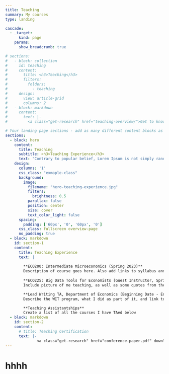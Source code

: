 ```yaml
---
title: Teaching
summary: My courses
type: landing

cascade:
  - _target:
      kind: page
    params:
      show_breadcrumb: true

# sections:
#   - block: collection
#     id: teaching
#     content:
#       title: <h3>Teaching</h3>
#       filters:
#         folders:
#           - teaching
#     design:
#       view: article-grid
#       columns: 2
#   - block: markdown  
#     content: 
#       text: |- 
#         <a class="get-research" href="teaching-overview/">Get to know my research</a> 

# Your landing page sections - add as many different content blocks as you like
sections:
  - block: hero
    content:
      title: Teaching
      subtitle: <h3>Teaching Experience</h3>
      text: "Contrary to popular belief, Lorem Ipsum is not simply random text. It has roots in a piece of classical Latin literature from 45 BC, making it over 2000 years old. Richard McClintock, a Latin professor at Hampden-Sydney College in Virginia, looked up one of the more obscure Latin words, consectetur, from a Lorem Ipsum passage, and going through the cites of the word in classical literature, discovered the undoubtable source. Lorem"
    design:
      columns: '1'
      css_class: "exmaple-class"
      background:
        image: 
          filename: "hero-teaching-experience.jpg"
          filters:
            brightness: 0.5
          parallax: false
          position: center
          size: cover
          text_color_light: false
      spacing:
        padding: ['60px', '0', '60px', '0']
      css_class: fullscreen overview-page
      no_padding: true  
  - block: markdown
    id: section-1
    content:
      title: Teaching Experience
      text: |
        
        **ECO200: Intermediate Microeconomics (Spring 2023)**
        Description of course goes here. Also add links to syllabus and course review**
        
        **ECO225: Big Data Tools for Economists (Guest Instructor, Spring 2024)**
        Include picture of me teaching, as well as some quotes from the reviews that students left

        **Lead Writing TA, Department of Economics (Beginning Date - End Date)**
        Describe the WIT program, what I did as part of it, and link to any relevant materials

        **Teaching Assistantships**
        Create a list of all the courses I have TAed below
  - block: markdown
    id: section-2
    content:
      # title: Teaching Certification
      text: |- 
              <a class="get-research" href="conference-paper.pdf" download="conference-paper.pdf">download my teaching dossier</a> 
---
```


# hhhh